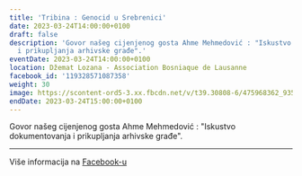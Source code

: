 ```yaml
---
title: 'Tribina : Genocid u Srebrenici'
date: 2023-03-24T14:00:00+0100
draft: false
description: 'Govor našeg cijenjenog gosta Ahme Mehmedović : "Iskustvo dokumentovanja
  i prikupljanja arhivske građe".'
eventDate: 2023-03-24T14:00:00+0100
location: Džemat Lozana - Association Bosniaque de Lausanne
facebook_id: '119328571087358'
weight: 30
image: https://scontent-ord5-3.xx.fbcdn.net/v/t39.30808-6/475968362_935496025377664_1254503329331924344_n.jpg?_nc_cat=109&ccb=1-7&_nc_sid=9e60e4&_nc_ohc=p3OOaGUMPJMQ7kNvwHI_wfR&_nc_oc=Adlqs5iI-8A8OKuNcC13eXvh9_OlkX_rTpZgh7mbAVa1N_WOzinSygP1-ziUBCULbLA&_nc_zt=23&_nc_ht=scontent-ord5-3.xx&edm=ABTKTjYEAAAA&_nc_gid=73yuzpXq6R5uWryU5tyJhQ&oh=00_AfaWb1oCel6Fy59b5_x9CcKWoOnCchxe4nDiZooZmSt5gw&oe=68D680C7
endDate: 2023-03-24T15:00:00+0100
---
```


Govor našeg cijenjenog gosta Ahme Mehmedović : "Iskustvo dokumentovanja i prikupljanja arhivske građe".

---

Više informacija na [Facebook-u](https://facebook.com/events/119328571087358)